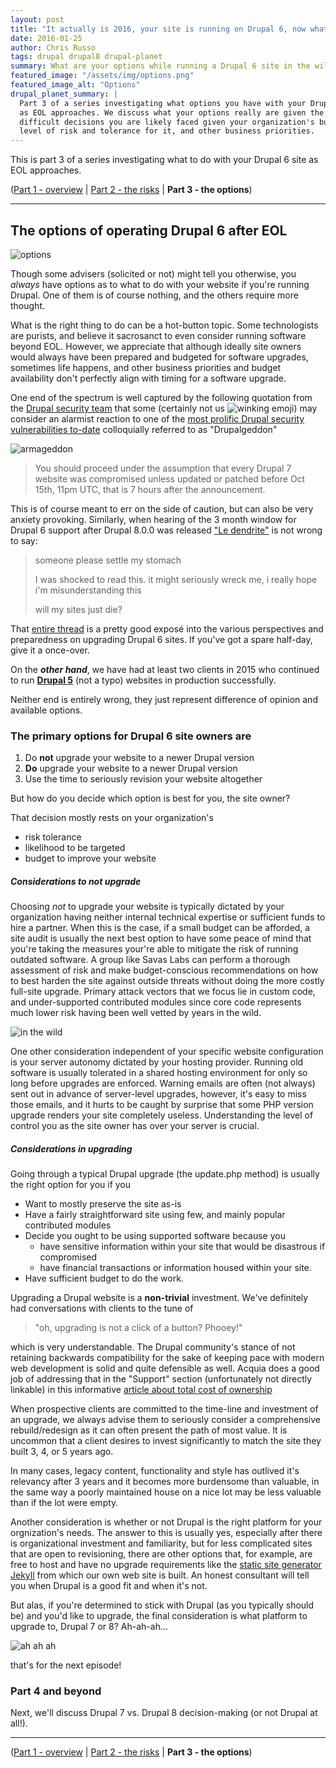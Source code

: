 ```yaml
---
layout: post
title: "It actually is 2016, your site is running on Drupal 6, now what? Part 3: the options."
date: 2016-01-25
author: Chris Russo
tags: drupal drupal8 drupal-planet 
summary: What are your options while running a Drupal 6 site in the wild after EOL?
featured_image: "/assets/img/options.png"
featured_image_alt: "Options"
drupal_planet_summary: |
  Part 3 of a series investigating what options you have with your Drupal 6 site 
  as EOL approaches. We discuss what your options really are given the many
  difficult decisions you are likely faced given your organization's budget,
  level of risk and tolerance for it, and other business priorities.
---
```


This is part 3 of a series investigating what to do with your Drupal 6 site as 
EOL approaches. 

([Part 1 - overview](/2015/11/24/drupal-6-upgrade.html) \| 
[Part 2 - the risks](/2015/12/10/drupal-6-part-2.html) 
\| **Part 3 - the options**)

*****


## The options of operating Drupal 6 after EOL

<img src="/assets/img/options.png" alt="options">

Though some advisers (solicited or not) might tell you otherwise, you _always_ have options as to what to do
with your website if you're running Drupal. One of them is of course nothing, and the others require more thought.

What is the right thing to do can be a hot-button topic. Some technologists are purists, 
and believe it sacrosanct to even consider running software beyond EOL. However, we appreciate
that although ideally site owners would always have been prepared and budgeted for 
software upgrades, sometimes life happens, and other business priorities and budget
availability don't perfectly align with timing for a software upgrade.

One end of the spectrum is well captured by the following quotation from
the [Drupal security team](https://www.drupal.org/user/406161) that some (certainly not us 
<img src="http://www.emoji-cheat-sheet.com/graphics/emojis/wink.png" alt="winking emoji" class="emoji">) may consider an 
alarmist reaction to one of the [most prolific Drupal security vulnerabilities to-date](https://www.drupal.org/PSA-2014-003) colloquially referred to as "Drupalgeddon"

<img src="/assets/img/Armageddon-affleck.jpg" alt="armageddon">

> You should proceed under the assumption that every Drupal 7 website was compromised unless updated or patched before Oct 15th, 11pm UTC, that is 7 hours after the announcement.

This is of course meant to err on the side of caution, but can 
also be very anxiety provoking. Similarly, when hearing of the 3 month window for Drupal 6 
support after Drupal 8.0.0 was released ["Le dendrite"](https://www.drupal.org/drupal-6-eol#comment-10556816) is not wrong to say:

> someone please settle my stomach
>
>  I was shocked to read this. it might seriously wreck me,
>  i really hope i'm misunderstanding this
>  
>  will my sites just die?

That [entire thread](https://www.drupal.org/drupal-6-eol) is a 
pretty good exposé into the various perspectives and preparedness
on upgrading Drupal 6 sites. If you've got a spare half-day, give it a once-over.

On the **_other hand_**, we have had at least two clients in 2015 who continued to run 
[**Drupal 5**](https://www.drupal.org/drupal-5.0) (not a typo) 
websites in production successfully. 

Neither end is entirely wrong, they just represent difference of opinion and available options.


### The primary options for Drupal 6 site owners are
1. Do **not** upgrade your website to a newer Drupal version
1. **Do** upgrade your website to a newer Drupal version
1. Use the time to seriously revision your website altogether

But how do you decide which option is best for you, the site owner?

That decision mostly rests on your organization's
 
 + risk tolerance
 + likelihood to be targeted
 + budget to improve your website


##### Considerations to _not_ upgrade

Choosing _not_ to upgrade your website is typically dictated by your organization having neither internal
technical expertise or sufficient funds to hire a partner. When this is the case, if a small budget can be
afforded, a site audit is usually the next best option to have some peace of mind that you're taking the measures your're able to
 mitigate the risk of running outdated software. A group like Savas Labs can perform a 
thorough assessment of risk and make budget-conscious recommendations
on how to best harden the site against outside threats without doing the more costly
full-site upgrade. Primary attack vectors that we focus lie in custom code, and 
under-supported contributed modules since core code represents much lower risk
having been well vetted by years in the wild.

 <img src="/assets/img/wild.jpg" alt="in the wild">

One other consideration independent
of your specific website configuration is your server autonomy dictated by your hosting provider. Running old software is
usually tolerated in a shared hosting environment for only so long before upgrades
are enforced. Warning emails are often (not always) sent out in advance of server-level upgrades, however,
 it's easy to miss those emails, and it hurts to be caught by surprise that some PHP version upgrade renders
your site completely useless. Understanding the level of control you as the 
site owner has over your server is crucial.

    
##### Considerations in upgrading

Going through a typical Drupal upgrade (the update.php method) is usually the right option for you if you
 + Want to mostly preserve the site as-is
 + Have a fairly straightforward site using few, and mainly popular contributed modules 
 + Decide you ought to be using supported software because you
    + have sensitive information within your site that would be disastrous if compromised 
    + have financial transactions or information housed within your site.
 + Have sufficient budget to do the work.
 
 
Upgrading a Drupal website is a **non-trivial** investment. We've definitely had conversations 
 with clients to the tune of 
 
> "oh, upgrading is not a click of a button? Phooey!" 

which is very understandable. The Drupal community's stance of not retaining backwards compatibility 
for the sake of keeping pace with modern web development is solid and quite defensible as well. Acquia 
does a good job of addressing that in the "Support" section (unfortunately not directly linkable) 
in this informative 
[article about total cost of ownership](https://www.acquia.com/blog/setting-record-straight-total-cost-adobe-aem-vs-acquia)

When prospective clients are committed to the time-line and investment of an upgrade,
 we always advise them to seriously consider a comprehensive rebuild/redesign as it can
 often present the path of most value. It is uncommon that a client desires to 
 invest significantly to match the site they built 3, 4, or 5 years ago.

 In many cases, legacy content, functionality and style has outlived it's relevancy after 3 years
 and it becomes more burdensome than valuable, in the same way a poorly maintained house on a nice lot 
 may be less valuable than if the lot were empty.
 
 Another consideration is whether or not Drupal is the right platform for your orgnization's needs.
 The answer to this is usually yes, especially after there is organizational 
 investment and familiarity, but for less complicated sites that are open to revisioning,
 there are other options that, for example, are free to host and have no upgrade requirements 
  like the [static site generator Jekyll](https://jekyllrb.com/) from which our own
   web site is built. An honest consultant will tell you when Drupal is a good fit
   and when it's not.
   
   
 But alas, if you're determined to stick with Drupal (as you typically should be)
 and you'd like to upgrade, the final consideration 
 is what platform to upgrade to, Drupal 7 or 8? Ah-ah-ah...

<img src="/assets/img/ah-ah-ah-terminal.jpg" alt="ah ah ah">
 
 that's for the next episode!


### Part 4 and beyond

Next, we'll discuss Drupal 7 vs. Drupal 8 decision-making (or not Drupal at all!). 

*****

([Part 1 - overview](/2015/11/24/drupal-6-upgrade.html) \| 
[Part 2 - the risks](/2015/12/10/drupal-6-part-2.html) 
\| **Part 3 - the options**)

